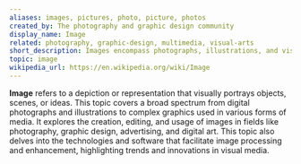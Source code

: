 ```yaml
---
aliases: images, pictures, photo, picture, photos
created_by: The photography and graphic design community
display_name: Image
related: photography, graphic-design, multimedia, visual-arts
short_description: Images encompass photographs, illustrations, and visual content used in various media.
topic: image
wikipedia_url: https://en.wikipedia.org/wiki/Image
---
```

**Image** refers to a depiction or representation that visually portrays objects, scenes, or ideas. This topic covers a broad spectrum from digital photographs and illustrations to complex graphics used in various forms of media. It explores the creation, editing, and usage of images in fields like photography, graphic design, advertising, and digital art. This topic also delves into the technologies and software that facilitate image processing and enhancement, highlighting trends and innovations in visual media.
